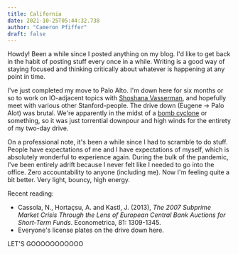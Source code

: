 ```yaml
---
title: California
date: 2021-10-25T05:44:32.738
author: "Cameron Pfiffer"
draft: false
---
```


Howdy! Been a while since I posted anything on my blog. I'd like to get back in the habit of posting stuff every once in a while. Writing is a good way of staying focused and thinking critically about whatever is happening at any point in time.

I've just completed my move to Palo Alto. I'm down here for six months or so to work on IO-adjacent topics with [Shoshana Vasserman](https://shoshanavasserman.com/), and hopefully meet with various other Stanford-people. The drive down (Eugene → Palo Alot) was brutal. We're apparently in the midst of a [bomb cyclone](https://www.npr.org/2021/10/24/1048862514/powerful-storm-brings-heavy-rain-flooding-and-mud-flows-to-northern-california) or something, so it was just torrential downpour and high winds for the entirety of my two-day drive. 

On a professional note, it's been a while since I had to scramble to do stuff. People have expectations of me and I have expectations of myself, which is absolutely wonderful to experience again. During the bulk of the pandemic, I've been entirely adrift because I never felt like I needed to go into the office. Zero accountability to anyone (including me). Now I'm feeling quite a bit better. Very light, bouncy, high energy. 

Recent reading:

- Cassola, N., Hortaçsu, A. and Kastl, J. (2013), _The 2007 Subprime Market Crisis Through the Lens of European Central Bank Auctions for Short‐Term Funds_. Econometrica, 81: 1309-1345.
- Everyone's license plates on the drive down here.

LET'S GOOOOOOOOOOO

